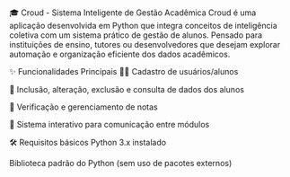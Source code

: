 🎓 Croud - Sistema Inteligente de Gestão Acadêmica
Croud é uma aplicação desenvolvida em Python que integra conceitos de inteligência coletiva com um sistema prático de gestão de alunos. Pensado para instituições de ensino, tutores ou desenvolvedores que desejam explorar automação e organização eficiente dos dados acadêmicos.

✨ Funcionalidades Principais
🧑‍🎓 Cadastro de usuários/alunos

📌 Inclusão, alteração, exclusão e consulta de dados dos alunos

🧾 Verificação e gerenciamento de notas

🔄 Sistema interativo para comunicação entre módulos

🛠 Requisitos básicos
Python 3.x instalado

Biblioteca padrão do Python (sem uso de pacotes externos)
